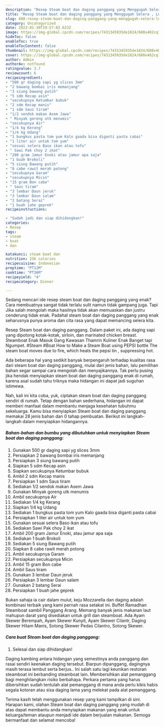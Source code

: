 ```yaml
---
description: "Resep Steam boat dan daging panggang yang Menggugah Selera , Lezat Sekali"
title: "Resep Steam boat dan daging panggang yang Menggugah Selera , Lezat Sekali"
slug: 688-resep-steam-boat-dan-daging-panggang-yang-menggugah-selera-lezat-sekali
category: Uncategorized
date: 2023-01-30T19:57:03.623Z
image: https://img-global.cpcdn.com/recipes/7431345935de1824/680x482cq70/steam-boat-dan-daging-panggang-foto-resep-utama.jpg
hideToc: false
enableToc: true
enableTocContent: false
thumbnail: https://img-global.cpcdn.com/recipes/7431345935de1824/680x482cq70/steam-boat-dan-daging-panggang-foto-resep-utama.jpg
cover: https://img-global.cpcdn.com/recipes/7431345935de1824/680x482cq70/steam-boat-dan-daging-panggang-foto-resep-utama.jpg
author: Admin
authorAv: notfound
ratingvalue: 3.7
reviewcount: 6
recipeingredient:
- "500 gr daging sapi yg slices 3mm"
- "2 bawang bombai iris memanjang"
- "3 siung bawang putih"
- "5 sdm Kecap asin"
- "secukupnya Ketumbar bubuk"
- "2 sdm Kecap manis"
- "1 sdm Saus tiram"
- "1/2 sendok makan Asem Jawa"
- " Minyak goreng utk menumis"
- "secukupnya Air"
- "1/4 kg Kerang"
- "1/4 kg Udang"
- "1 bungkus pasta tom yum Kalo gaada bisa diganti pasta cabai"
- "1 liter air untuk tom yum"
- "sesuai selera Baso ikan atau tofu"
- " Sawi Pak choy 2 ikat"
- "200 gram Jamur Enoki atau jamur apa saja"
- "1 buah Brokoli"
- "5 siung Bawang putih"
- "8 cabe rawit merah potong"
- "secukupnya Garam"
- "secukupnya Micin"
- "15 gram Bon cabe"
- " Saus tiram"
- "3 lembar Daun jeruk"
- "3 lembar Daun salam"
- "2 batang Serai"
- "1 buah jahe geprek"
recipeinstructions:

- "Sudah jadi dan siap dihidangkan!"
categories:
- Resep
tags:
- steam
- boat
- dan

katakunci: steam boat dan 
nutrition: 256 calories
recipecuisine: Indonesian
preptime: "PT12M"
cooktime: "PT36M"
recipeyield: "4"
recipecategory: Dinner

---
```



Sedang mencari ide resep steam boat dan daging panggang yang enak? Cara membuatnya sangat tidak terlalu sulit namun tidak gampang juga. Tapi Jika salah mengolah maka hasilnya tidak akan memuaskan dan justru cenderung tidak enak. Padahal steam boat dan daging panggang yang enak seharusnya punya aroma dan cita rasa yang dapat memancing selera kita.


Resep Steam boat dan daging panggang. Dalam paket ini, ada daging sapi yang dipotong kotak-kotak, sirloin, dan marinated chicken breast. Steamboat Enak Masuk Gang Kawasan Thamrin Kuliner Enak Banget tapi Ngumpet. #Steam #Boat How to Make a Steam Boat using PEPSI bottle The steam boat moves due to fire, which heats the pepsi tin , suppressing hot.

Ada beberapa hal yang sedikit banyak berpengaruh terhadap kualitas rasa dari steam boat dan daging panggang, mulai dari jenis bahan, lalu pemilihan bahan segar sampai cara mengolah dan menyajikannya. Tak perlu pusing jika hendak menyiapkan steam boat dan daging panggang enak di rumah, karena asal sudah tahu triknya maka hidangan ini dapat jadi suguhan istimewa.


Nah, kali ini kita coba, yuk, ciptakan steam boat dan daging panggang sendiri di rumah. Tetap dengan bahan sederhana, hidangan ini dapat memberi manfaat dalam membantu menjaga kesehatan tubuhmu sekeluarga. Kamu bisa menyiapkan Steam boat dan daging panggang memakai 28 jenis bahan dan 0 tahap pembuatan. Berikut ini langkah-langkah dalam menyiapkan hidangannya.

<!--inarticleads1-->

##### Bahan-bahan dan bumbu yang dibutuhkan untuk menyiapkan Steam boat dan daging panggang:

1. Gunakan 500 gr daging sapi yg slices 3mm
1. Persiapkan 2 bawang bombai iris memanjang
1. Persiapkan 3 siung bawang putih
1. Siapkan 5 sdm Kecap asin
1. Siapkan secukupnya Ketumbar bubuk
1. Ambil 2 sdm Kecap manis
1. Persiapkan 1 sdm Saus tiram
1. Sediakan 1/2 sendok makan Asem Jawa
1. Gunakan  Minyak goreng utk menumis
1. Ambil secukupnya Air
1. Sediakan 1/4 kg Kerang
1. Siapkan 1/4 kg Udang
1. Sediakan 1 bungkus pasta tom yum Kalo gaada bisa diganti pasta cabai
1. Persiapkan 1 liter air untuk tom yum
1. Gunakan sesuai selera Baso ikan atau tofu
1. Sediakan  Sawi Pak choy 2 ikat
1. Ambil 200 gram Jamur Enoki, atau jamur apa saja
1. Sediakan 1 buah Brokoli
1. Sediakan 5 siung Bawang putih
1. Siapkan 8 cabe rawit merah potong
1. Ambil secukupnya Garam
1. Persiapkan secukupnya Micin
1. Ambil 15 gram Bon cabe
1. Ambil  Saus tiram
1. Gunakan 3 lembar Daun jeruk
1. Persiapkan 3 lembar Daun salam
1. Gunakan 2 batang Serai
1. Persiapkan 1 buah jahe geprek


Bukan sahaja ia cair dalam mulut, keju Mozzarella dan daging adalah kombinasi terbaik yang kami pernah rasa setakat ini. Buffet Ramadhan Steamboat sambil Panggang Arang. Memang banyak jenis makanan laut mahupun darat yang disediakan untuk grill dan steamboat. Ada Ayam Skewer Berempah, Ayam Skewer Kunyit, Ayam Skewer Cilantr, Daging Skewer Hitam Manis, Sotong Skewer Pedas Cilantro, Sotong Skewer. 

<!--inarticleads2-->

##### Cara buat Steam boat dan daging panggang:


1. Selesai dan siap dihidangkan!

Daging kambing antara hidangan yang semestinya anda panggang dan rasai sendiri keenakan daging tersebut. Biarpun dipanggang, dagingnya masih terasa lembut serta berjus.. Ini salah satu lagi keunikan restoran steamboat ini berbanding steamboat lain. Membersihkan alat pemanggang bagi menghilangkan risiko berbahaya. Perkara pertama yang harus dibersihkan sudah tentulah alat pemanggang di mana anda perlu kikis habis segala kotoran atau sisa daging lama yang melekat pada alat pemanggang. 

Terima kasih telah menggunakan resep yang kami tampilkan di sini. Harapan kami, olahan Steam boat dan daging panggang yang mudah di atas dapat membantu anda menyiapkan makanan yang enak untuk keluarga/teman ataupun menjadi ide dalam berjualan makanan. Semoga bermanfaat dan selamat mencoba!
